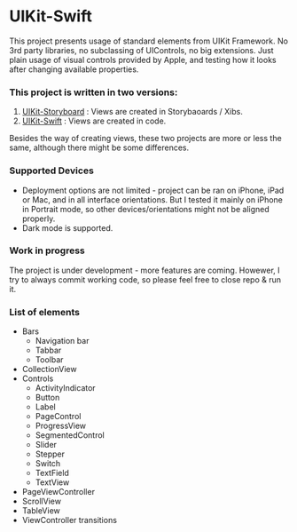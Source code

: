 # UIKit-Swift

This project presents usage of standard elements from UIKit Framework.
No 3rd party libraries, no subclassing of UIControls, no big extensions. 
Just plain usage of visual controls provided by Apple, and testing how it looks after changing available properties.

### This project is written in two versions:
1) [UIKit-Storyboard](https://github.com/kamilgomolka/UIKit-Swift) : Views are created in Storybaoards / Xibs.
2) [UIKit-Swift](https://github.com/kamilgomolka/UIKit-Storyboard) : Views are created in code.
	
Besides the way of creating views, these two projects are more or less the same, although there might be some differences.  

### Supported Devices

* Deployment options are not limited - project can be ran on iPhone, iPad or Mac, and in all interface orientations. But I tested it mainly on iPhone in Portrait mode, so other devices/orientations might not be aligned properly.
* Dark mode is supported.

### Work in progress

The project is under development - more features are coming.
Howewer, I try to always commit working code, so please feel free to close repo & run it.

### List of elements

- Bars
  - Navigation bar
  - Tabbar
  - Toolbar
- CollectionView
- Controls
  - ActivityIndicator
  - Button
  - Label
  - PageControl
  - ProgressView
  - SegmentedControl
  - Slider
  - Stepper
  - Switch
  - TextField
  - TextView
- PageViewController
- ScrollView
- TableView
- ViewController transitions
